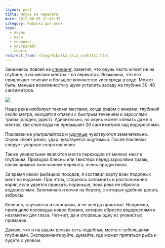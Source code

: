 ```yaml
---
layout: post
title: Окунь на перекате
date: 2012-08-05 21:43:39
category: Рыбалка для всех
tags:
  - окунь
  - щука
  - спиннинг
  - ультралайт
  - снасть
redirect_from: /blog/Ribalka_dlia_vseh/111.html
---
```

Занимаясь ловлей на [спиннинг][1], заметил, что окунь часто клюет
не на глубине, а на мелких местах – на перекатах. Возможно, что его
привлекает течение и большое количество кислорода в воде. Может быть,
меньше возможности у щуки устроить засаду на глубине 30-40 сантиметров.

![](http://fishingguru.ru/uploads/images/00/00/01/2012/08/05/d1de07.jpg)

Наша река изобилует такими местами, когда рядом с ямками, глубиной около
метра, находятся отмели с быстрым течением и зарослями травы (элодея,
рдест). Удивительно, но окунь может клевать даже в местах, где слой воды
не превышает 20 сантиметров над водорослями.

Поклевки на ультралайтовом [удилище][2] чувствуются замечательно.
Окунь клюет резко, удар чувствуется ощутимый. После поклевки
следует упорное сопротивление.

Также уловистыми являются места переходов от мелких мест к глубоким.
Проводка блесны или твистера перед зарослями травы, являющимися
окончанием переката, очень продуктивна.

За время своих рыбацких походов, я составил карту всех подобных мест на
водоеме. При этом, стараюсь запомнить и расположение коряг, если удается
приехать пораньше, пока река не обросла водорослями. Запоминаю и кочки
на берегу, с которых удобнее делать забросы.

Конечно, случаются и сюрпризы, и не всегда приятные. Например, притащило
половодье новое бревно, которое обросло водорослями и незаметно для
глаза. Нет-нет, да и оторвешь одну из уловистых приманок.

Думаю, что и на ваших речках есть подобные места с небольшими глубинами.
Экспериментируйте, думайте, где может прятаться рыба и будете с уловом.

[1]: /blog/Ribalka_dlia_vseh/19.html
[2]: /blog/Ribalka_dlia_vseh/73.html

